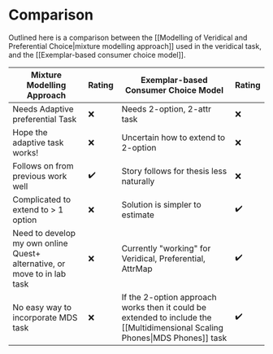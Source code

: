 # Comparison

Outlined here is a comparison between the [[Modelling of Veridical and Preferential Choice|mixture modelling approach]] used in the veridical task, and the [[Exemplar-based consumer choice model]].

Mixture Modelling Approach | Rating | Exemplar-based Consumer Choice Model | Rating
-- | -- | -- | --
Needs Adaptive preferential Task | ❌ | Needs 2-option, 2-attr task | ❌
Hope the adaptive task works! | ❌ | Uncertain how to extend to 2-option | ❌
Follows on from previous work well | ✔️ | Story follows for thesis less naturally | ❌
Complicated to extend to > 1 option | ❌ | Solution is simpler to estimate | ✔️
Need to develop my own online Quest+ alternative, or move to in lab task | ❌ | Currently "working" for Veridical, Preferential, AttrMap | ✔️
No easy way to incorporate MDS task | ❌ | If the 2-option approach works then it could be extended to include the [[Multidimensional Scaling Phones\|MDS Phones]] task | ✔️ 

